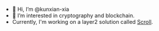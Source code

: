 - 👋 Hi, I’m @kunxian-xia
- 👀 I’m interested in cryptography and blockchain. 
- Currently, I'm working on a layer2 solution called [Scroll](https://twitter.com/Scroll_ZKP).


<!---
kunxian-xia/kunxian-xia is a ✨ special ✨ repository because its `README.md` (this file) appears on your GitHub profile.
You can click the Preview link to take a look at your changes.
--->
